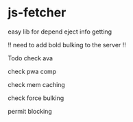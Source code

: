 # js-fetcher

easy lib for depend eject info getting


!! need to add bold bulking to the server !!

Todo
 check ava

 check pwa comp
 
 check mem caching
 
 check force bulking

 permit blocking
